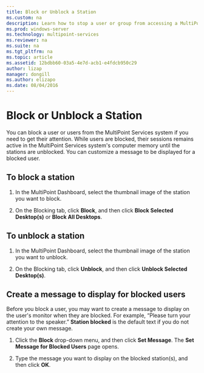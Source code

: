 ```yaml
---
title: Block or Unblock a Station
ms.custom: na
description: Learn how to stop a user or group from accessing a MultiPoint Services system. 
ms.prod: windows-server
ms.technology: multipoint-services
ms.reviewer: na
ms.suite: na
ms.tgt_pltfrm: na
ms.topic: article
ms.assetid: 12bdbb60-03a5-4e7d-acb1-e4fdcb950c29
author: lizap
manager: dongill
ms.author: elizapo
ms.date: 08/04/2016
---
```

# Block or Unblock a Station
You can block a user or users from the MultiPoint Services system if you need to get their attention. While users are blocked, their sessions remains active in the MultiPoint Services system's computer memory until the stations are unblocked. You can customize a message to be displayed for a blocked user.  
  
## To block a station  
  
1.  In the MultiPoint Dashboard, select the thumbnail image of the station you want to block.  
  
2.  On the Blocking tab, click **Block**, and then click **Block Selected Desktop(s)** or **Block All Desktops**.  
   
## To unblock a station  
  
1.  In the MultiPoint Dashboard, select the thumbnail image of the station you want to unblock.  
  
2.  On the Blocking tab, click **Unblock**, and then click **Unblock Selected Desktop(s)**.  
   
## Create a message to display for blocked users  
Before you block a user, you may want to create a message to display on the user's monitor when they are blocked. For example, “Please turn your attention to the speaker.” **Station blocked** is the default text if you do not create your own message.  
   
1.  Click the **Block** drop-down menu, and then click **Set Message**. The **Set Message for Blocked Users** page opens.  
  
2.  Type the message you want to display on the blocked station(s), and then click **OK**.